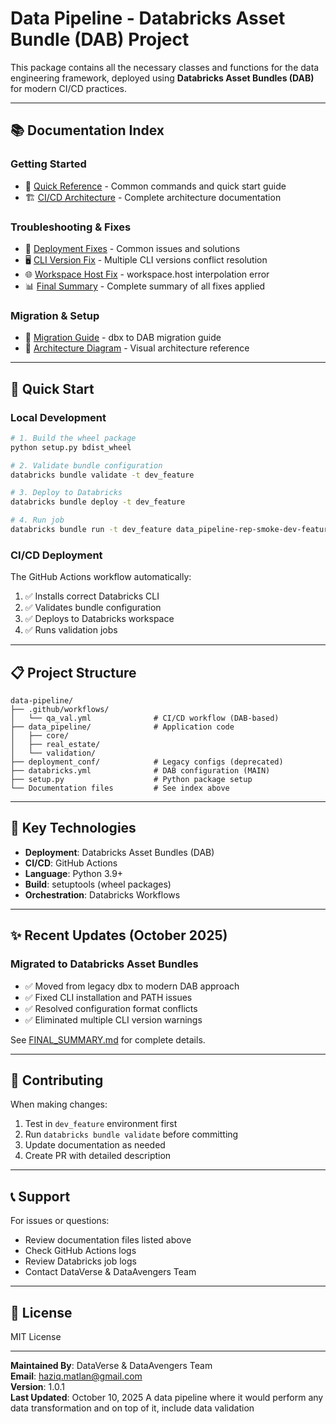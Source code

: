 # Data Pipeline - Databricks Asset Bundle (DAB) Project

This package contains all the necessary classes and functions for the data engineering framework, deployed using **Databricks Asset Bundles (DAB)** for modern CI/CD practices.

---

## 📚 Documentation Index

### **Getting Started**
- 🚀 [Quick Reference](./QUICK_REFERENCE.md) - Common commands and quick start guide
- 🏗️ [CI/CD Architecture](./CICD_ARCHITECTURE.md) - Complete architecture documentation

### **Troubleshooting & Fixes**
- 🔧 [Deployment Fixes](./DEPLOYMENT_FIXES.md) - Common issues and solutions
- 🖥️ [CLI Version Fix](./CLI_VERSION_FIX.md) - Multiple CLI versions conflict resolution
- 🌐 [Workspace Host Fix](./WORKSPACE_HOST_FIX.md) - workspace.host interpolation error
- 📊 [Final Summary](./FINAL_SUMMARY.md) - Complete summary of all fixes applied

### **Migration & Setup**
- 🔄 [Migration Guide](./MIGRATION_DBX_TO_DAB.md) - dbx to DAB migration guide
- 📐 [Architecture Diagram](./ARCHITECTURE_DIAGRAM.md) - Visual architecture reference

---

## 🚀 Quick Start

### **Local Development**
```bash
# 1. Build the wheel package
python setup.py bdist_wheel

# 2. Validate bundle configuration
databricks bundle validate -t dev_feature

# 3. Deploy to Databricks
databricks bundle deploy -t dev_feature

# 4. Run job
databricks bundle run -t dev_feature data_pipeline-rep-smoke-dev-feature-val-v1
```

### **CI/CD Deployment**
The GitHub Actions workflow automatically:
1. ✅ Installs correct Databricks CLI
2. ✅ Validates bundle configuration
3. ✅ Deploys to Databricks workspace
4. ✅ Runs validation jobs

---

## 📋 Project Structure

```
data-pipeline/
├── .github/workflows/
│   └── qa_val.yml              # CI/CD workflow (DAB-based)
├── data_pipeline/              # Application code
│   ├── core/
│   ├── real_estate/
│   └── validation/
├── deployment_conf/            # Legacy configs (deprecated)
├── databricks.yml              # DAB configuration (MAIN)
├── setup.py                    # Python package setup
└── Documentation files         # See index above
```

---

## 🔧 Key Technologies

- **Deployment**: Databricks Asset Bundles (DAB)
- **CI/CD**: GitHub Actions
- **Language**: Python 3.9+
- **Build**: setuptools (wheel packages)
- **Orchestration**: Databricks Workflows

---

## ✨ Recent Updates (October 2025)

### **Migrated to Databricks Asset Bundles**
- ✅ Moved from legacy dbx to modern DAB approach
- ✅ Fixed CLI installation and PATH issues
- ✅ Resolved configuration format conflicts
- ✅ Eliminated multiple CLI version warnings

See [FINAL_SUMMARY.md](./FINAL_SUMMARY.md) for complete details.

---

## 🤝 Contributing

When making changes:
1. Test in `dev_feature` environment first
2. Run `databricks bundle validate` before committing
3. Update documentation as needed
4. Create PR with detailed description

---

## 📞 Support

For issues or questions:
- Review documentation files listed above
- Check GitHub Actions logs
- Review Databricks job logs
- Contact DataVerse & DataAvengers Team

---

## 📄 License

MIT License

---

**Maintained By**: DataVerse & DataAvengers Team  
**Email**: haziq.matlan@gmail.com  
**Version**: 1.0.1  
**Last Updated**: October 10, 2025
A data pipeline where it would perform any data transformation and on top of it, include data validation
